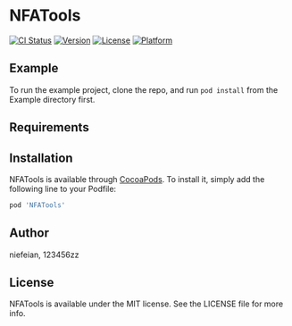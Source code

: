 # NFATools

[![CI Status](https://img.shields.io/travis/niefeian/NFATools.svg?style=flat)](https://travis-ci.org/niefeian/NFATools)
[![Version](https://img.shields.io/cocoapods/v/NFATools.svg?style=flat)](https://cocoapods.org/pods/NFATools)
[![License](https://img.shields.io/cocoapods/l/NFATools.svg?style=flat)](https://cocoapods.org/pods/NFATools)
[![Platform](https://img.shields.io/cocoapods/p/NFATools.svg?style=flat)](https://cocoapods.org/pods/NFATools)

## Example

To run the example project, clone the repo, and run `pod install` from the Example directory first.

## Requirements

## Installation

NFATools is available through [CocoaPods](https://cocoapods.org). To install
it, simply add the following line to your Podfile:

```ruby
pod 'NFATools'
```

## Author

niefeian, 123456zz

## License

NFATools is available under the MIT license. See the LICENSE file for more info.
